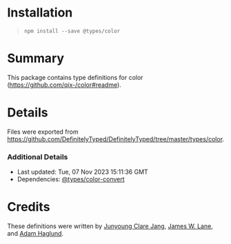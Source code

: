 # Installation
> `npm install --save @types/color`

# Summary
This package contains type definitions for color (https://github.com/qix-/color#readme).

# Details
Files were exported from https://github.com/DefinitelyTyped/DefinitelyTyped/tree/master/types/color.

### Additional Details
 * Last updated: Tue, 07 Nov 2023 15:11:36 GMT
 * Dependencies: [@types/color-convert](https://npmjs.com/package/@types/color-convert)

# Credits
These definitions were written by [Junyoung Clare Jang](https://github.com/Airlun), [James W. Lane](https://github.com/jameswlane), and [Adam Haglund](https://github.com/BeeeQueue).
